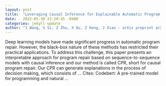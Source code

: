 ```yaml
---
layout: post
title:  "Leveraging Causal Inference for Explainable Automatic Program Repair"
date:   2022-05-30 22:20:45 -0400
categories: jekyll update
author: "J Wang, S Si, Z Zhu, X Qu, Z Hong, J Xiao - arXiv preprint arXiv:2205.13342, 2022"
---
```

Deep learning models have made significant progress in automatic program repair. However, the black-box nature of these methods has restricted their practical applications. To address this challenge, this paper presents an interpretable approach for program repair based on sequence-to-sequence models with causal inference and our method is called CPR, short for causal program repair. Our CPR can generate explanations in the process of decision making, which consists of … Cites: ‪Codebert: A pre-trained model for programming and natural …‬